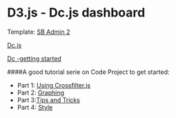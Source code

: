 # D3.js - Dc.js dashboard

Template: [SB Admin 2](http://startbootstrap.com/template-overviews/sb-admin-2/)

[Dc.js](https://github.com/dc-js/dc.js)

[Dc -getting started](http://dc-js.github.io/dc.js/docs/stock.html)

####A good tutorial serie on Code Project to get started:

* Part 1: [Using Crossfilter.js](http://www.codeproject.com/Articles/693841/Making-Dashboards-with-Dc-js-Part-1-Using-Crossfil)
* Part 2: [Graphing](http://www.codeproject.com/Articles/697043/Making-Dashboards-with-Dc-js-Part-2-Graphing)
* Part 3:[Tips and Tricks](http://www.codeproject.com/Articles/703261/Making-Dashboards-with-Dc-js-Part-3-Tips-and-Trick)
* Part 4: [Style](http://www.codeproject.com/Articles/709735/Making-Dashboards-with-Dc-js-Part-4-Style)